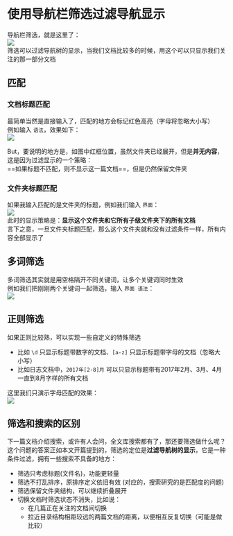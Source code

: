 # 使用导航栏筛选过滤导航显示

导航栏筛选，就是这里了：  
![](assets/020/20170808-0b2951e0.png=-80)  
筛选可以过滤导航树的显示，当我们文档比较多的时候，用这个可以只显示我们关注的那一部分文档


## 匹配

### 文档标题匹配
最简单当然是直接输入了，匹配的地方会标记红色高亮（字母将忽略大小写）  
例如输入 `语法`，效果如下：  
![](assets/020/20170808-7e2323b2.png=-280)  

But，要说明的地方是，如图中红框位置，虽然文件夹已经展开，但是**并无内容**，这是因为过滤显示的一个策略：  
==如果标题不匹配，则不显示这一篇文档==，但是仍然保留文件夹  

### 文件夹标题匹配
如果我输入匹配的是文件夹的标题，例如我们输入 `界面`：  
![](assets/020/20170808-3b8b0f8e.png=-270)  
此时的显示策略是：**显示这个文件夹和它所有子级文件夹下的所有文档**  
言下之意，一旦文件夹标题匹配，那么这个文件夹就和没有过滤条件一样，所有内容全部显示了  


## 多词筛选
多词筛选其实就是用空格隔开不同关键词，让多个关键词同时生效  
例如我们把刚刚两个关键词一起筛选，输入 `界面 语法`：  
![](assets/020/20170808-3015a117.png=-310)  


## 正则筛选
如果正则比较熟，可以实现一些自定义的特殊筛选
- 比如 `\d` 只显示标题带数字的文档、`[a-z]` 只显示标题带字母的文档（忽略大小写）
- 比如日志文档中，`2017年[2-8]月` 可以只显示标题带有2017年2月、3月、4月一直到8月字样的所有文档

这里我们只演示字母匹配的效果：  
![](assets/020/20170808-a9b4e15e.png=-300)  

## 筛选和搜索的区别
下一篇文档介绍搜索，或许有人会问，全文库搜索都有了，那还要筛选做什么呢？  
这个问题的答案正如本文开篇提到的，筛选的定位是**过滤导航树的显示**，它是一种条件过滤，拥有一些搜索不具备的地方：
- 筛选只考虑标题(文件名)，功能更轻量
- 筛选不打乱排序，原排序定义依旧有效 (对应的，搜索研究的是匹配度的问题)
- 筛选保留文件夹结构，可以继续折叠展开
- 切换文档时筛选状态不消失，比如说：
    - 在几篇正在关注的文档间切换
    - 拉近目录结构相距较远的两篇文档的距离，以便相互反复切换（可能是做比较）
